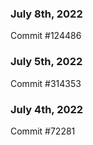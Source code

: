### July 8th, 2022

Commit #124486

### July 5th, 2022

Commit #314353


### July 4th, 2022

Commit #72281
